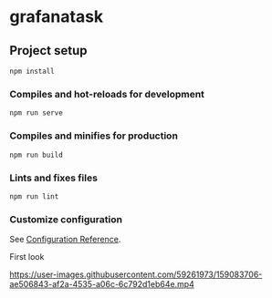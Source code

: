 # grafanatask

## Project setup
```
npm install
```

### Compiles and hot-reloads for development
```
npm run serve
```

### Compiles and minifies for production
```
npm run build
```

### Lints and fixes files
```
npm run lint
```

### Customize configuration
See [Configuration Reference](https://cli.vuejs.org/config/).

First look


https://user-images.githubusercontent.com/59261973/159083706-ae506843-af2a-4535-a06c-6c792d1eb64e.mp4

